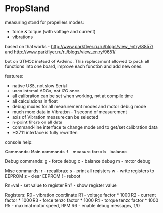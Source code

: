 # PropStand

measuring stand for propellers 
modes:

* force & torque (with voltage and current)
* vibrations


based on that works - http://www.parkflyer.ru/ru/blogs/view_entry/8857/  and http://www.parkflyer.ru/ru/blogs/view_entry/9651/

but on STM32 instead of Arduino. This replacement allowed to pack all functions into one board, improve each function and add new ones.

features:

* native USB, not slow Serial
* uses internal ADCs, not I2C ones
* all calibration can be set when working, not at compile time
* all calculations in float 
* debug modes for all measurement modes and motor debug mode
* much more data in Vibration - 1 second of measurement
* axis of Vibration measure can be selected
* n-point filters on all data
* command-line interface to change mode and to get/set calibration data
* HX711 interface is fully rewritten

console help:

Commands:
Main commands:
 f - measure force
 b - balance

Debug commands:
 g - force debug
 c - balance debug
 m - motor debug

Misc commands:
 r - recalibrate
 s - print all registers
 w - write registers to EEPROM
 z - clear EEPROM
 ! - reboot

 Rn=val - set value to register
 Rn? - show register value

Registers:
 R0 - vibration coordinate
 R1 - voltage factor * 1000
 R2 - current factor * 1000
 R3 - force tenzo factor * 1000
 R4 - torque tenzo factor * 1000
 R5 - maximal motor speed, RPM
 R6 - enable debug messages, 1/0
 
 
